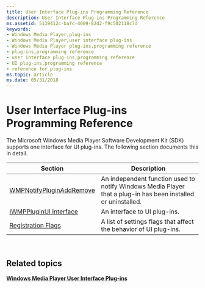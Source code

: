 ```yaml
---
title: User Interface Plug-ins Programming Reference
description: User Interface Plug-ins Programming Reference
ms.assetid: 5139412c-bafc-4009-82d2-f9c502118c7d
keywords:
- Windows Media Player,plug-ins
- Windows Media Player,user interface plug-ins
- Windows Media Player plug-ins,programming reference
- plug-ins,programming reference
- user interface plug-ins,programming reference
- UI plug-ins,programming reference
- reference for plug-ins
ms.topic: article
ms.date: 05/31/2018
---
```


# User Interface Plug-ins Programming Reference

The Microsoft Windows Media Player Software Development Kit (SDK) supports one interface for UI plug-ins. The following section documents this in detail.



| Section                                                  | Description                                                                                                   |
|----------------------------------------------------------|---------------------------------------------------------------------------------------------------------------|
| [WMPNotifyPluginAddRemove](/previous-versions/windows/desktop/api/wmpplug/nf-wmpplug-wmpnotifypluginaddremove) | An independent function used to notify Windows Media Player that a plug-in has been installed or uninstalled. |
| [IWMPPluginUI Interface](/previous-versions/windows/desktop/api/wmpplug/nn-wmpplug-iwmppluginui)               | An interface to UI plug-ins.                                                                                  |
| [Registration Flags](registration-flags.md)             | A list of settings flags that affect the behavior of UI plug-ins.                                             |



 

## Related topics

<dl> <dt>

[**Windows Media Player User Interface Plug-ins**](windows-media-player-user-interface-plug-ins.md)
</dt> </dl>

 

 




